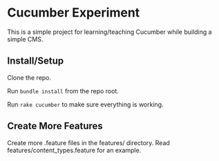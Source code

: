 # Cucumber Experiment

This is a simple project for learning/teaching Cucumber while building a simple CMS.

## Install/Setup

Clone the repo.

Run `bundle install` from the repo root.

Run `rake cucumber` to make sure everything is working.

## Create More Features

Create more .feature files in the features/ directory. Read features/content_types.feature for an example.